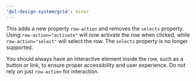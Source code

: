 ```yaml
---
'@sl-design-system/grid': minor
---
```


This adds a new property `row-action` and removes the `selects` property. Using `row-action="activate"` will now activate the row when clicked, while `row-action="select"` will select the row. The `selects` property is no longer supported.

You should always have an interactive element inside the row, such as a button or link, to ensure proper accessibility and user experience. Do not rely on just `row-action` for interaction.
